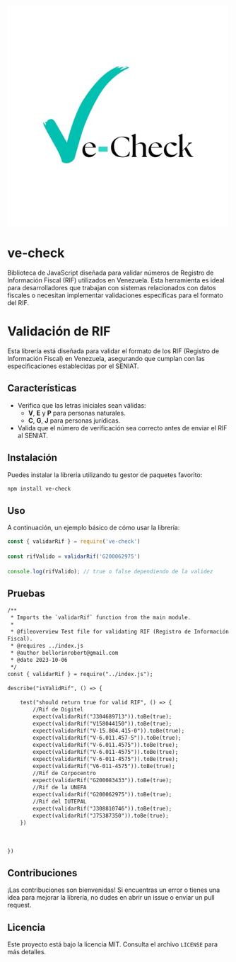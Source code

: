 ![Mi logo](https://github.com/bellorinrobert/ve-check/blob/main/assets/logo.jpg)
# ve-check
Biblioteca de JavaScript diseñada para validar números de Registro de Información Fiscal (RIF) utilizados en Venezuela. Esta herramienta es ideal para desarrolladores que trabajan con sistemas relacionados con datos fiscales o necesitan implementar validaciones específicas para el formato del RIF. 

# Validación de RIF

Esta librería está diseñada para validar el formato de los RIF (Registro de Información Fiscal) en Venezuela, asegurando que cumplan con las especificaciones establecidas por el SENIAT.

## Características

- Verifica que las letras iniciales sean válidas:
    - **V**, **E** y **P**  para personas naturales.
    - **C**, **G**, **J** para personas jurídicas.
- Valida que el número de verificación sea correcto antes de enviar el RIF al SENIAT.

## Instalación

Puedes instalar la librería utilizando tu gestor de paquetes favorito:

```bash
npm install ve-check
```

## Uso

A continuación, un ejemplo básico de cómo usar la librería:

```javascript
const { validarRif } = require('ve-check')

const rifValido = validarRif('G200062975')

console.log(rifValido); // true o false dependiendo de la validez
```
## Pruebas
```
/**
 * Imports the `validarRif` function from the main module.
 * 
 * @fileoverview Test file for validating RIF (Registro de Información Fiscal).
 * @requires ../index.js
 * @author bellorinrobert@gmail.com
 * @date 2023-10-06
 */
const { validarRif } = require("../index.js");

describe("isValidRif", () => {
    
    test("should return true for valid RIF", () => {
        //Rif de Digitel
        expect(validarRif("J304689713")).toBe(true);
        expect(validarRif("V158044150")).toBe(true);
        expect(validarRif("V-15.804.415-0")).toBe(true);
        expect(validarRif("V-6.011.457-5")).toBe(true);
        expect(validarRif("V-6.011.4575")).toBe(true);
        expect(validarRif("V-6.011-4575")).toBe(true);
        expect(validarRif("V-6-011-4575")).toBe(true);
        expect(validarRif("V6-011-4575")).toBe(true);
        //Rif de Corpocentro
        expect(validarRif("G200083433")).toBe(true);
        //Rif de la UNEFA
        expect(validarRif("G200062975")).toBe(true);
        //Rif del IUTEPAL
        expect(validarRif("J308810746")).toBe(true);
        expect(validarRif("J75387350")).toBe(true);
    })
    
 

})
```
## Contribuciones

¡Las contribuciones son bienvenidas! Si encuentras un error o tienes una idea para mejorar la librería, no dudes en abrir un issue o enviar un pull request.

## Licencia

Este proyecto está bajo la licencia MIT. Consulta el archivo `LICENSE` para más detalles.